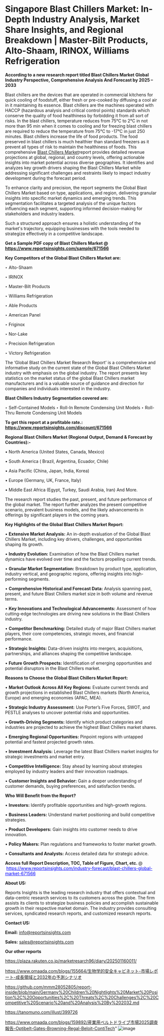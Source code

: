 # Singapore Blast Chillers Market: In-Depth Industry Analysis, Market Share Insights, and Regional Breakdown | Master-Bilt Products, Alto-Shaam, IRINOX, Williams Refrigeration

<strong>According to a new research report titled Blast Chillers Market Global Industry Perspective, Comprehensive Analysis And Forecast by 2025 – 2033</strong>

Blast chillers are the devices that are operated in commercial kitchens for quick cooling of foodstuff, either fresh or pre-cooked by diffusing a cool air in it maintaining its essence. Blast chillers are the machines operated with HACCP (hazardous analysis and critical control points) standards which conserve the quality of food healthiness by forbidding it from all sort of risks. In the blast chillers, temperature reduces from 75°C to 2°C in not more than 95 min when it comes to cooling and for freezing blast chillers are required to reduce the temperature from 75°C to -17°C in just 250 minutes. Blast chillers increase the life of food products. The food preserved in blast chillers is much healthier than standard freezers as it prevent all types of risk to maintain the healthiness of foods. This comprehensive <a href=https://www.reportsinsights.com/sample/671566>Blast Chillers Market</a>report provides detailed revenue projections at global, regional, and country levels, offering actionable insights into market potential across diverse geographies. It identifies and analyzes key growth drivers shaping the Blast Chillers Market while addressing significant challenges and restraints likely to impact industry development during the forecast period.

To enhance clarity and precision, the report segments the Global Blast Chillers Market based on type, applications, and region, delivering granular insights into specific market dynamics and emerging trends. This segmentation facilitates a targeted analysis of the unique factors influencing each segment, supporting informed decision-making for stakeholders and industry leaders.

Such a structured approach ensures a holistic understanding of the market's trajectory, equipping businesses with the tools needed to strategize effectively in a competitive landscape.

<strong>Get a Sample PDF copy of Blast Chillers Market </strong><strong>@<a href=https://www.reportsinsights.com/sample/671566 style=color:#0000ff;> https://www.reportsinsights.com/sample/671566</a></strong></font>

<strong>Key Competitors of the Global Blast Chillers Market are:</strong>

‣ Alto-Shaam

‣ IRINOX

‣ Master-Bilt Products

‣ Williams Refrigeration

‣ Able Products

‣ American Panel

‣ Friginox

‣ Nor-Lake

‣ Precision Refrigeration

‣ Victory Refrigeration

The ‘Global Blast Chillers Market Research Report’ is a comprehensive and informative study on the current state of the Global Blast Chillers Market industry with emphasis on the global industry. The report presents key statistics on the market status of the global Blast Chillers market manufacturers and is a valuable source of guidance and direction for companies and individuals interested in the industry.

<strong>Blast Chillers Industry Segmentation covered are:</strong>

‣ Self-Contained Models
‣ Roll-In Remote Condensing Unit Models
‣ Roll-Thru Remote Condensing Unit Models

<strong>To get this report at a profitable rate.: <a href=https://www.reportsinsights.com/discount/671566 style=color:#0000ff;>https://www.reportsinsights.com/discount/671566</a></strong></font>

<strong>Regional Blast Chillers Market (Regional Output, Demand &amp; Forecast by Countries):-</strong>

• North America (United States, Canada, Mexico)

• South America ( Brazil, Argentina, Ecuador, Chile)

• Asia Pacific (China, Japan, India, Korea)

• Europe (Germany, UK, France, Italy)

• Middle East Africa (Egypt, Turkey, Saudi Arabia, Iran) And More.

The research report studies the past, present, and future performance of the global market. The report further analyzes the present competitive scenario, prevalent business models, and the likely advancements in offerings by significant players in the coming years.

<strong>Key Highlights of the Global Blast Chillers Market Report:</strong>

• <strong>Extensive Market Analysis:</strong> An in-depth evaluation of the Global Blast Chillers Market, including key drivers, challenges, and opportunities shaping its growth.

• <strong>Industry Evolution:</strong> Examination of how the Blast Chillers market dynamics have evolved over time and the factors propelling current trends.

• <strong>Granular Market Segmentation:</strong> Breakdown by product type, application, industry vertical, and geographic regions, offering insights into high-performing segments.

• <strong>Comprehensive Historical and Forecast Data:</strong> Analysis spanning past, present, and future Blast Chillers market size in both volume and revenue terms.

• <strong>Key Innovations and Technological Advancements:</strong> Assessment of how cutting-edge technologies are driving new solutions in the Blast Chillers industry.

• <strong>Competitor Benchmarking:</strong> Detailed study of major Blast Chillers market players, their core competencies, strategic moves, and financial performance.

• <strong>Strategic Insights:</strong> Data-driven insights into mergers, acquisitions, partnerships, and alliances shaping the competitive landscape.

• <strong>Future Growth Prospects:</strong> Identification of emerging opportunities and potential disruptors in the Blast Chillers market.

<strong>Reasons to Choose the Global Blast Chillers Market Report:</strong>

• <strong>Market Outlook Across All Key Regions:</strong> Evaluate current trends and growth projections in established Blast Chillers markets (North America, Europe) and emerging economies (APAC, MEA).

• <strong>Strategic Industry Assessment:</strong> Use Porter’s Five Forces, SWOT, and PESTLE analyses to uncover potential risks and opportunities.

• <strong>Growth-Driving Segments:</strong> Identify which product categories and industries are projected to achieve the highest Blast Chillers market shares.

• <strong>Emerging Regional Opportunities:</strong> Pinpoint regions with untapped potential and fastest projected growth rates.

• <strong>Investment Analysis:</strong> Leverage the latest Blast Chillers market insights for strategic investments and market entry.

• <strong>Competitive Intelligence:</strong> Stay ahead by learning about strategies employed by industry leaders and their innovation roadmaps.

• <strong>Customer Insights and Behavior:</strong> Gain a deeper understanding of customer demands, buying preferences, and satisfaction trends.

<strong>Who Will Benefit from the Report?</strong>

• <strong>Investors:</strong> Identify profitable opportunities and high-growth regions.

• <strong>Business Leaders:</strong> Understand market positioning and build competitive strategies.

• <strong>Product Developers:</strong> Gain insights into customer needs to drive innovation.

• <strong>Policy Makers:</strong> Plan regulations and frameworks to foster market growth.

• <strong>Consultants and Analysts:</strong> Access detailed data for strategic advice.
</ul>
<strong>Access full Report Description, TOC, Table of Figure, Chart, etc. </strong>@  <a href=https://www.reportsinsights.com/industry-forecast/blast-chillers-global-market-671566 style=color:#0000ff;>https://www.reportsinsights.com/industry-forecast/blast-chillers-global-market-671566</a></font>

<strong><strong>About US</strong>:</strong>

Reports Insights is the leading research industry that offers contextual and data-centric research services to its customers across the globe. The firm assists its clients to strategize business policies and accomplish sustainable growth in their respective market domain. The industry provides consulting services, syndicated research reports, and customized research reports.

<strong>Contact US:</strong>

<p class=""""><b>Email:</b> <a href=mailto:info@reportsinsights.com>info@reportsinsights.com</a></p>
<p class=""""><b>Sales:</b> <a href=mailto:sales@reportsinsights.com>sales@reportsinsights.com</a></p>

<strong>Our other reports</strong>

<a href=https://plaza.rakuten.co.jp/marketresarch96/diary/202501160011/>https://plaza.rakuten.co.jp/marketresarch96/diary/202501160011/</a>

<a href=https://www.omaada.com/blogs/155664/生物学的安全キャビネット-市場レポート-成長領域と2032年の予測シナリオ>https://www.omaada.com/blogs/155664/生物学的安全キャビネット-市場レポート-成長領域と2032年の予測シナリオ</a>

<a href=https://github.com/mmm28052805/report-inside/blob/main/Germany%20Children%20Nightlights%20Market%20Position%2C%20Opportunities%2C%20Threats%2C%20Challenges%2C%20Competitive%20Scenario%20and%20Analysis%20By%202032.md>https://github.com/mmm28052805/report-inside/blob/main/Germany%20Children%20Nightlights%20Market%20Position%2C%20Opportunities%2C%20Threats%2C%20Challenges%2C%20Competitive%20Scenario%20and%20Analysis%20By%202032.md</a>

<a href=https://tanomuno.com/illust/399726>https://tanomuno.com/illust/399726</a>

<a href=https://www.omaada.com/blogs/159892/産業用ベルトドライブ市場2025調査報告-Optibelt-Gates-Browning-Regal-Beloit-ContiTech>https://www.omaada.com/blogs/159892/産業用ベルトドライブ市場2025調査報告-Optibelt-Gates-Browning-Regal-Beloit-ContiTech</a>"
![image](https://github.com/user-attachments/assets/a4256546-a199-46fd-aaf9-34974785be59)
